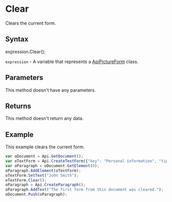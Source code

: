 # Clear

Clears the current form.

## Syntax

expression.Clear();

`expression` - A variable that represents a [ApiPictureForm](../ApiPictureForm.md) class.

## Parameters

This method doesn't have any parameters.

## Returns

This method doesn't return any data.

## Example

This example clears the current form.

```javascript
var oDocument = Api.GetDocument();
var oTextForm = Api.CreateTextForm({"key": "Personal information", "tip": "Enter your first name", "required": true, "placeholder": "First name", "comb": true, "maxCharacters": 10, "cellWidth": 3, "multiLine": false, "autoFit": false});
var oParagraph = oDocument.GetElement(0);
oParagraph.AddElement(oTextForm);
oTextForm.SetText("John Smith");
oTextForm.Clear();
oParagraph = Api.CreateParagraph();
oParagraph.AddText("The first form from this document was cleared.");
oDocument.Push(oParagraph);
```
